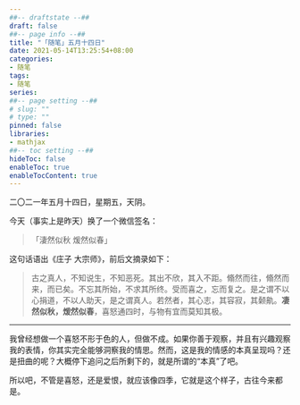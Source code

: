 ```yaml
---
##-- draftstate --##
draft: false
##-- page info --##
title: "「随笔」五月十四日"
date: 2021-05-14T13:25:54+08:00
categories:
- 随笔
tags:
- 随笔
series:
##-- page setting --##
# slug: ""
# type: ""
pinned: false
libraries:
- mathjax 
##-- toc setting --##
hideToc: false
enableToc: true
enableTocContent: true
---
```


二〇二一年五月十四日，星期五，天阴。

<!--more-->

今天（事实上是昨天）换了一个微信签名：

> 「淒然似秋 煖然似春」

这句话语出《庄子 大宗师》，前后文摘录如下：

> 古之真人，不知说生，不知恶死。其出不欣，其入不距。翛然而往，翛然而来，而已矣。不忘其所始，不求其所终。受而喜之，忘而复之。是之谓不以心捐道，不以人助天，是之谓真人。若然者，其心志，其容寂，其颡鼽。**凄然似秋，煖然似春**，喜怒通四时，与物有宜而莫知其极。

---

我曾经想做一个喜怒不形于色的人，但做不成。如果你善于观察，并且有兴趣观察我的表情，你其实完全能够洞察我的情思。然而，这是我的情感的本真呈现吗？还是扭曲的呢？大概停下追问之后所剩下的，就是所谓的“本真”了吧。

所以吧，不管是喜怒，还是爱恨，就应该像四季，它就是这个样子，古往今来都是。